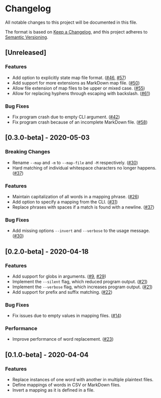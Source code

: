 # Changelog

All notable changes to this project will be documented in this file.

The format is based on [Keep a Changelog], and this project adheres to [Semantic
Versioning].

## [Unreleased]

### Features

- Add option to explicitly state map file format. ([#46], [#57])
- Add support for more extensions as MarkDown map file. ([#50])
- Allow file extension of map files to be upper or mixed case. ([#55])
- Allow for replacing hyphens through escaping with backslash. ([#61])

### Bug Fixes

- Fix program crash due to empty CLI argument. ([#42])
- Fix program crash because of an incomplete MarkDown file. ([#58])

## [0.3.0-beta] - 2020-05-03

### Breaking Changes

- Rename `--map` and `-m` to `--map-file` and `-M` respectively. ([#30])
- Hard matching of individual whitespace characters no longer happens. ([#37])

### Features

- Maintain capitalization of all words in a mapping phrase. ([#26])
- Add option to specify a mapping from the CLI. ([#31])
- Replace phrases with spaces if a match is found with a newline. ([#37])

### Bug Fixes

- Add missing options `--invert` and `--verbose` to the usage message. ([#30])

## [0.2.0-beta] - 2020-04-18

### Features

- Add support for globs in arguments. ([#9], [#29])
- Implement the `--silent` flag, which reduced program output. ([#21])
- Implement the `--verbose` flag, which increases program output. ([#21])
- Add support for prefix and suffix matching. ([#22])

### Bug Fixes

- Fix issues due to empty values in mapping files. ([#14])

### Performance

- Improve performance of word replacement. ([#23])

## [0.1.0-beta] - 2020-04-04

### Features

- Replace instances of one word with another in multiple plaintext files.
- Define mappings of words in CSV or MarkDown files.
- Invert a mapping as it is defined in a file.

[keep a changelog]: https://keepachangelog.com/en/1.0.0/
[semantic versioning]: https://semver.org/spec/v2.0.0.html
[#9]: https://github.com/ericcornelissen/wordrow/pull/9
[#14]: https://github.com/ericcornelissen/wordrow/pull/14
[#22]: https://github.com/ericcornelissen/wordrow/pull/22
[#21]: https://github.com/ericcornelissen/wordrow/pull/21
[#23]: https://github.com/ericcornelissen/wordrow/pull/23
[#26]: https://github.com/ericcornelissen/wordrow/pull/26
[#29]: https://github.com/ericcornelissen/wordrow/pull/29
[#30]: https://github.com/ericcornelissen/wordrow/pull/30
[#31]: https://github.com/ericcornelissen/wordrow/pull/31
[#37]: https://github.com/ericcornelissen/wordrow/pull/37
[#42]: https://github.com/ericcornelissen/wordrow/pull/42
[#46]: https://github.com/ericcornelissen/wordrow/pull/46
[#50]: https://github.com/ericcornelissen/wordrow/pull/50
[#55]: https://github.com/ericcornelissen/wordrow/pull/55
[#57]: https://github.com/ericcornelissen/wordrow/pull/57
[#58]: https://github.com/ericcornelissen/wordrow/pull/58
[#61]: https://github.com/ericcornelissen/wordrow/pull/61
